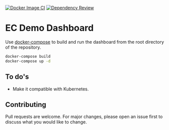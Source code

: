 [![Docker Image CI](https://github.com/quinten-goens/EC-Demo/actions/workflows/docker-image.yml/badge.svg)](https://github.com/quinten-goens/EC-Demo/actions/workflows/docker-image.yml)
[![Dependency Review](https://github.com/quinten-goens/EC-Demo/actions/workflows/dependency-review.yml/badge.svg)](https://github.com/quinten-goens/EC-Demo/actions/workflows/dependency-review.yml)
# EC Demo Dashboard

Use [docker-compose](https://www.docker.com/) to build and run the dashboard from the root directory of the repository.

```bash
docker-compose build
docker-compose up -d
```

## To do's
- Make it compatible with Kubernetes.

## Contributing
Pull requests are welcome. For major changes, please open an issue first to discuss what you would like to change.
